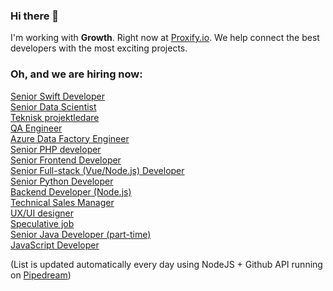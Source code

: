 ### Hi there 👋

I'm working with **Growth**. Right now at [Proxify.io](https://proxify.io/). We help connect the best developers with the most exciting projects. 

### Oh, and we are hiring now:

<!-- dev -->
[Senior Swift Developer](https://career.proxify.io/jobs/960155?utm_source=gh_list) <br />[Senior Data Scientist](https://career.proxify.io/jobs/955246?utm_source=gh_list) <br />[Teknisk projektledare](https://career.proxify.io/jobs/954955?utm_source=gh_list) <br />[QA Engineer](https://career.proxify.io/jobs/952691?utm_source=gh_list) <br />[Azure Data Factory Engineer](https://career.proxify.io/jobs/950681?utm_source=gh_list) <br />[Senior PHP developer](https://career.proxify.io/jobs/943401?utm_source=gh_list) <br />[Senior Frontend Developer](https://career.proxify.io/jobs/938367?utm_source=gh_list) <br />[Senior Full-stack (Vue/Node.js) Developer](https://career.proxify.io/jobs/937170?utm_source=gh_list) <br />[Senior Python Developer](https://career.proxify.io/jobs/936269?utm_source=gh_list) <br />[Backend Developer (Node.js)](https://career.proxify.io/jobs/897078?utm_source=gh_list) <br />[Technical Sales Manager](https://career.proxify.io/jobs/815697?utm_source=gh_list) <br />[UX/UI designer](https://career.proxify.io/jobs/783497?utm_source=gh_list) <br />[Speculative job](https://career.proxify.io/jobs/290430?utm_source=gh_list) <br />[Senior Java Developer (part-time)](https://career.proxify.io/jobs/271850?utm_source=gh_list) <br />[JavaScript Developer](https://career.proxify.io/jobs/155255?utm_source=gh_list) <br />
<!-- devend -->

(List is updated automatically every day using NodeJS + Github API running on [Pipedream](https://github.com/PipedreamHQ))
